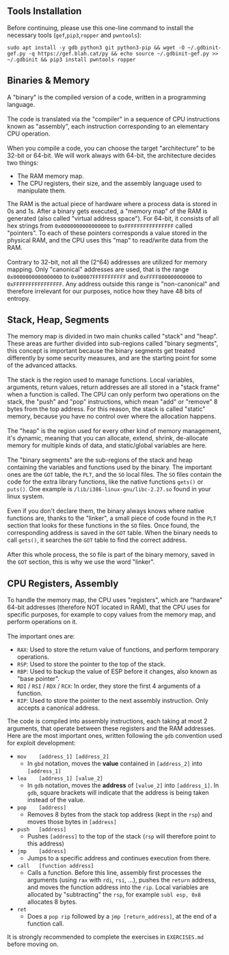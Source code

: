 ## Tools Installation
Before continuing, please use this one-line command to install the necessary tools (`gef`,`pip3`,`ropper` and `pwntools`):
```
sudo apt install -y gdb python3 git python3-pip && wget -O ~/.gdbinit-gef.py -q https://gef.blah.cat/py && echo source ~/.gdbinit-gef.py >> ~/.gdbinit && pip3 install pwntools ropper
```

## Binaries & Memory

A "binary" is the compiled version of a code, written in a programming language.\
\
The code is translated via the "compiler" in a sequence of CPU instructions known as "assembly", each instruction corresponding to an elementary CPU operation.\
\
When you compile a code, you can choose the target "architecture" to be 32-bit or 64-bit. We will work always with 64-bit, the architecture decides two things:
- The RAM memory map.
- The CPU registers, their size, and the assembly language used to manipulate them.

The RAM is the actual piece of hardware where a process data is stored in 0s and 1s. After a binary gets executed, a "memory map" of the RAM is generated (also called "virtual address space"). For 64-bit, it consists of all hex strings from `0x0000000000000000` to `0xFFFFFFFFFFFFFFFF` called "pointers". To each of these pointers corresponds a value stored in the physical RAM, and the CPU uses this "map" to read/write data from the RAM.\
\
Contrary to 32-bit, not all the (2^64) addresses are utilized for memory mapping. Only "canonical" addresses are used, that is the range `0x0000000000000000` to `0x00007FFFFFFFFFFF` and `0xFFFF800000000000` to `0xFFFFFFFFFFFFFFFF`. Any address outside this range is "non-canonical" and therefore irrelevant for our purposes, notice how they have 48 bits of entropy.

## Stack, Heap, Segments
The memory map is divided in two main chunks called "stack" and "heap". These areas are further divided into sub-regions called "binary segments", this concept is important because the binary segments get treated differently by some security measures, and are the starting point for some of the advanced attacks.\
\
The stack is the region used to manage functions. Local variables, arguments, return values, return addresses are all stored in a "stack frame" when a function is called. The CPU can only perform two operations on the stack, the "push" and "pop" instructions, which mean "add" or "remove" 8 bytes from the top address. For this reason, the stack is called "static" memory, because you have no control over where the allocation happens.\
\
The "heap" is the region used for every other kind of memory management, it's dynamic, meaning that you can allocate, extend, shrink, de-allocate memory for multiple kinds of data, and static/global variables are here.\
\
The "binary segments" are the sub-regions of the stack and heap containing the variables and functions used by the binary. The important ones are the `GOT` table, the `PLT`, and the `SO` local files. The `SO` files contain the code for the extra library functions, like the native functions `gets()` or `puts()`. One example is `/lib/i386-linux-gnu/libc-2.27.so` found in your linux system.\
\
Even if you don't declare them, the binary always knows where native functions are, thanks to the "linker", a small piece of code found in the `PLT` section that looks for these functions in the `SO` files. Once found, the corresponding address is saved in the `GOT` table. When the binary needs to call `gets()`, it searches the `GOT` table to find the correct address.\
\
After this whole process, the `SO` file is part of the binary memory, saved in the `GOT` section, this is why we use the word "linker".

## CPU Registers, Assembly

To handle the memory map, the CPU uses "registers", which are "hardware" 64-bit addresses (therefore NOT located in RAM), that the CPU uses for specific purposes, for example to copy values from the memory map, and perform operations on it.\
\
The important ones are:
- `RAX`: Used to store the return value of functions, and perform temporary operations.
- `RSP`: Used to store the pointer to the top of the stack.
- `RBP`: Used to backup the value of ESP before it changes, also known as "base pointer".
- `RDI` / `RSI` / `RDX` / `RCX`: In order, they store the first 4 arguments of a function.
- `RIP`: Used to store the pointer to the next assembly instruction. Only accepts a canonical address.

The code is compiled into assembly instructions, each taking at most 2 arguments, that operate between these registers and the RAM addresses. Here are the most important ones, written following the `gdb` convention used for exploit development:
- `mov    [address_1] [address_2]`
  - In `gbd` notation, moves the **value** contained in `[address_2]` into `[address_1]`
- `lea    [address_1] [value_2]`
  - In `gdb` notation, moves the **address** of `[value_2]` into `[address_1]`. In `gdb`, square brackets will indicate that the address is being taken instead of the value.
- `pop    [address]`
  - Removes 8 bytes from the stack top address (kept in the `rsp`) and moves those bytes in `[address]`
- `push   [address]`
  - Pushes `[address]` to the top of the stack (`rsp` will therefore point to this address)
- `jmp    [address]`
  - Jumps to a specific address and continues execution from there.
- `call   [function address]`
  - Calls a function. Before this line, assembly first processes the arguments (using `rax` with `rdi`, `rsi`, ...), pushes the `return` address, and moves the function address into the `rip`. Local variables are allocated by "subtracting" the `rsp`, for example `subl esp, 0x8` allocates 8 bytes.
- `ret`    
  - Does a `pop rip` followed by a `jmp [return_address]`, at the end of a function call.

It is strongly recommended to complete the exercises in `EXERCISES.md` before moving on.
